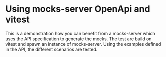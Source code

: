 # Using mocks-server OpenApi and vitest
This is a demonstration how you can benefit from a mocks-server which uses
the API specification to generate the mocks. The test are build on vitest and
spawn an instance of mocks-server. Using the examples defined in the API, 
the different scenarios are tested.